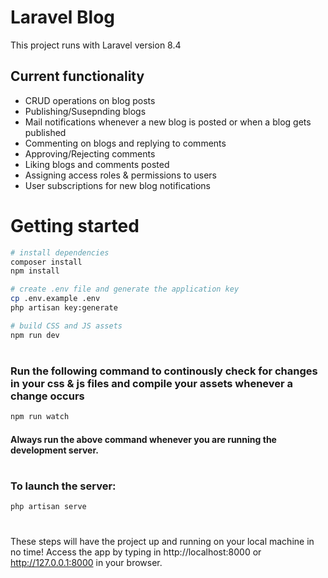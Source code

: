 # Laravel Blog

This project runs with Laravel version 8.4

## Current functionality
 - CRUD operations on blog posts
 - Publishing/Susepnding blogs
 - Mail notifications whenever a new blog is posted or when a blog gets published
 - Commenting on blogs and replying to comments
 - Approving/Rejecting comments
 - Liking blogs and comments posted
 - Assigning access roles & permissions to users
 - User subscriptions for new blog notifications
 
#
# Getting started
``` bash
# install dependencies
composer install
npm install

# create .env file and generate the application key
cp .env.example .env
php artisan key:generate

# build CSS and JS assets
npm run dev
```

#

### Run the following command to continously check for changes in your css & js files and compile your assets whenever a change occurs

```bash
npm run watch
```
#### Always run the above command whenever you are running the development server.

#


### To launch the server:

``` bash
php artisan serve
```
#

These steps will have the project up and running on your local machine in no time! Access the app by typing in http://localhost:8000 or http://127.0.0.1:8000 in your browser.